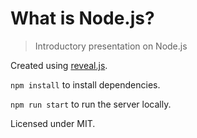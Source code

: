 # What is Node.js?

> Introductory presentation on Node.js

Created using [reveal.js](https://github.com/hakimel/reveal.js/).

`npm install` to install dependencies.

`npm run start` to run the server locally.

Licensed under MIT.
